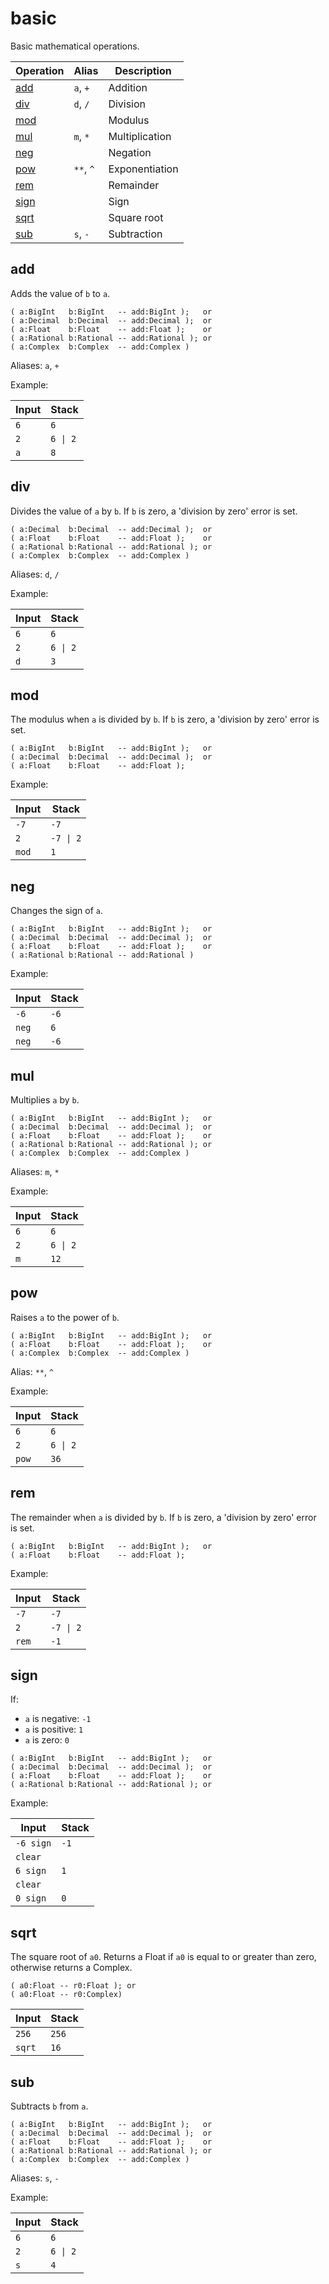 # basic

Basic mathematical operations.

<!-- index -->

| Operation               | Alias     | Description
|-------------------------|-----------|------------
| [add](#add)             | `a`, `+`  | Addition
| [div](#div)             | `d`, `/`  | Division
| [mod](#mod)             |           | Modulus
| [mul](#mul)             | `m`, `*`  | Multiplication
| [neg](#neg)             |           | Negation
| [pow](#pow)             | `**`, `^` | Exponentiation
| [rem](#rem)             |           | Remainder
| [sign](#sign)           |           | Sign
| [sqrt](#sqrt)           |           | Square root
| [sub](#sub)             | `s`, `-`  | Subtraction


## add

Adds the value of `b` to `a`.

    ( a:BigInt   b:BigInt   -- add:BigInt );   or
    ( a:Decimal  b:Decimal  -- add:Decimal );  or
    ( a:Float    b:Float    -- add:Float );    or
    ( a:Rational b:Rational -- add:Rational ); or
    ( a:Complex  b:Complex  -- add:Complex )

Aliases: `a`, `+`

Example:

<!-- test: add -->

| Input   | Stack
|---------|-------------|
| `6`     | `6`
| `2`     | `6 \| 2`
| `a`     | `8`

## div

Divides the value of `a` by `b`. If `b` is zero, a 'division by zero' error is
set.

    ( a:Decimal  b:Decimal  -- add:Decimal );  or
    ( a:Float    b:Float    -- add:Float );    or
    ( a:Rational b:Rational -- add:Rational ); or
    ( a:Complex  b:Complex  -- add:Complex )

Aliases: `d`, `/`

Example:

<!-- test: div -->

| Input   | Stack
|---------|-------------|
| `6`     | `6`
| `2`     | `6 \| 2`
| `d`     | `3`

## mod

The modulus when `a` is divided by `b`. If `b` is zero, a 'division by zero'
error is set.

    ( a:BigInt   b:BigInt   -- add:BigInt );   or
    ( a:Decimal  b:Decimal  -- add:Decimal );  or
    ( a:Float    b:Float    -- add:Float );

Example:

<!-- test: mod -->

| Input   | Stack
|---------|-------------|
| `-7`    | `-7`
| `2`     | `-7 \| 2`
| `mod`   | `1`

## neg

Changes the sign of `a`.

    ( a:BigInt   b:BigInt   -- add:BigInt );   or
    ( a:Decimal  b:Decimal  -- add:Decimal );  or
    ( a:Float    b:Float    -- add:Float );    or
    ( a:Rational b:Rational -- add:Rational )

Example:

<!-- test: neg -->

| Input   | Stack
|---------|-------------|
| `-6`    | `-6`
| `neg`   | `6`
| `neg`   | `-6`

## mul

Multiplies `a` by `b`.

    ( a:BigInt   b:BigInt   -- add:BigInt );   or
    ( a:Decimal  b:Decimal  -- add:Decimal );  or
    ( a:Float    b:Float    -- add:Float );    or
    ( a:Rational b:Rational -- add:Rational ); or
    ( a:Complex  b:Complex  -- add:Complex )

Aliases: `m`, `*`

Example:

<!-- test: mul -->

| Input   | Stack
|---------|-------------|
| `6`     | `6`
| `2`     | `6 \| 2`
| `m`     | `12`

## pow

Raises `a` to the power of `b`.

    ( a:BigInt   b:BigInt   -- add:BigInt );   or
    ( a:Float    b:Float    -- add:Float );    or
    ( a:Complex  b:Complex  -- add:Complex )

Alias: `**`, `^`

Example:

<!-- test: pow -->

| Input   | Stack
|---------|-------------|
| `6`     | `6`
| `2`     | `6 \| 2`
| `pow`   | `36`

## rem

The remainder when `a` is divided by `b`. If `b` is zero, a 'division by zero' error is set.

    ( a:BigInt   b:BigInt   -- add:BigInt );   or
    ( a:Float    b:Float    -- add:Float );

Example:

<!-- test: rem -->

| Input   | Stack
|---------|-------------|
| `-7`    | `-7`
| `2`     | `-7 \| 2`
| `rem`   | `-1`

## sign

If:

* `a` is negative: `-1`
* `a` is positive: `1`
* `a` is zero: `0`

```
( a:BigInt   b:BigInt   -- add:BigInt );   or
( a:Decimal  b:Decimal  -- add:Decimal );  or
( a:Float    b:Float    -- add:Float );    or
( a:Rational b:Rational -- add:Rational ); or
```

Example:

<!-- test: sign -->

| Input     | Stack
|-----------|-------------|
| `-6 sign` | `-1`
| `clear`   |
| `6 sign`  | `1`
| `clear`   |
| `0 sign`  | `0`

## sqrt

The square root of `a0`. Returns a Float if `a0` is equal to or greater than
zero, otherwise returns a Complex.

    ( a0:Float -- r0:Float ); or
    ( a0:Float -- r0:Complex)

<!-- test: sqrt -->

| Input     | Stack
|-----------|-------------|
| `256`     | `256`
| `sqrt`    | `16`

## sub

Subtracts `b` from `a`.

    ( a:BigInt   b:BigInt   -- add:BigInt );   or
    ( a:Decimal  b:Decimal  -- add:Decimal );  or
    ( a:Float    b:Float    -- add:Float );    or
    ( a:Rational b:Rational -- add:Rational ); or
    ( a:Complex  b:Complex  -- add:Complex )

Aliases: `s`, `-`

Example:

<!-- test: sub -->

| Input         | Stack
|---------------|-------------|
| `6`           | `6`
| `2`           | `6 \| 2`
| `s`           | `4`
